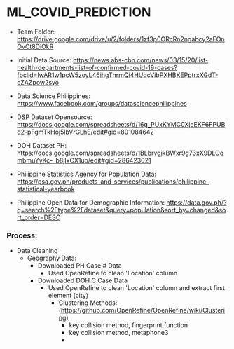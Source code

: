 # ML_COVID_PREDICTION

- Team Folder: https://drive.google.com/drive/u/2/folders/1zf3p0ORcRn2ngabcy2aFOnOvCt8DiOkR

- Initial Data Source: https://news.abs-cbn.com/news/03/15/20/list-health-departments-list-of-confirmed-covid-19-cases?fbclid=IwAR1w1pcW5zoyL46ihgThrmQi4HUqcVibPXHBKEPptrxXGdT-cZAZpow2syo

- Data Science Philippines: https://www.facebook.com/groups/datasciencephilippines
- DSP Dataset Opensource: https://docs.google.com/spreadsheets/d/16g_PUxKYMC0XjeEKF6FPUBq2-pFgmTkHoj5lbVrGLhE/edit#gid=801084642
- DOH Dataset PH: https://docs.google.com/spreadsheets/d/1BLbrvgjkBWxr9g73xX9DLOqmbmuYyKc-_b8jIxCX1uo/edit#gid=286423021
- Philippine Statistics Agency for Population Data: https://psa.gov.ph/products-and-services/publications/philippine-statistical-yearbook
- Philippine Open Data for Demographic Information: https://data.gov.ph/?q=search%2Ftype%2Fdataset&query=population&sort_by=changed&sort_order=DESC


### Process:
- Data Cleaning
  - Geography Data:
    - Downloaded PH Case # Data
      - Used OpenRefine to clean 'Location' column
    - Downloaded DOH C Case Data
      - Used OpenRefine to clean 'Location' column and extract first element (city)
        - Clustering Methods: (https://github.com/OpenRefine/OpenRefine/wiki/Clustering)
          - key collision method, fingerprint function
          - key collision method, metaphone3
          -
